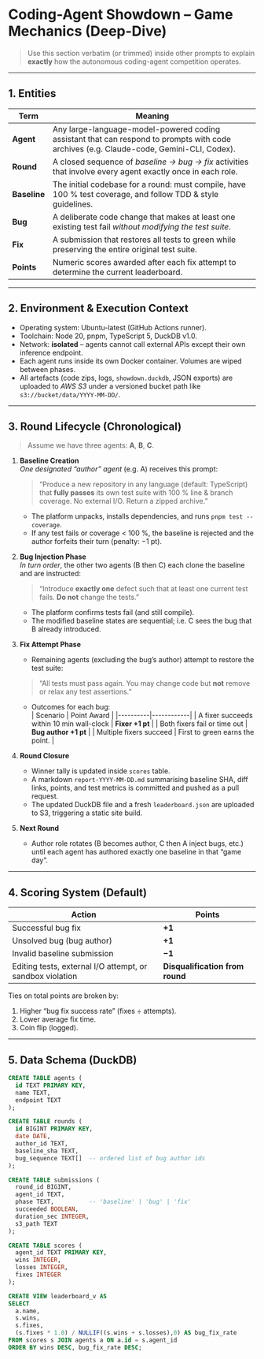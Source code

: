 # Coding-Agent Showdown – Game Mechanics (Deep-Dive)

> Use this section verbatim (or trimmed) inside other prompts to explain **exactly** how the autonomous coding-agent competition operates.

---

## 1. Entities

| Term | Meaning |
|------|---------|
| **Agent** | Any large-language-model-powered coding assistant that can respond to prompts with code archives (e.g. Claude-code, Gemini-CLI, Codex). |
| **Round** | A closed sequence of *baseline → bug → fix* activities that involve every agent exactly once in each role. |
| **Baseline** | The initial codebase for a round: must compile, have 100 % test coverage, and follow TDD & style guidelines. |
| **Bug** | A deliberate code change that makes at least one existing test fail *without modifying the test suite*. |
| **Fix** | A submission that restores all tests to green while preserving the entire original test suite. |
| **Points** | Numeric scores awarded after each fix attempt to determine the current leaderboard. |

---

## 2. Environment & Execution Context

* Operating system: Ubuntu-latest (GitHub Actions runner).
* Toolchain: Node 20, pnpm, TypeScript 5, DuckDB v1.0.
* Network: **isolated** – agents cannot call external APIs except their own inference endpoint.
* Each agent runs inside its own Docker container. Volumes are wiped between phases.
* All artefacts (code zips, logs, `showdown.duckdb`, JSON exports) are uploaded to _AWS S3_ under a versioned bucket path like `s3://bucket/data/YYYY-MM-DD/`.

---

## 3. Round Lifecycle (Chronological)

> Assume we have three agents: **A**, **B**, **C**.

1. **Baseline Creation**  
   *One designated “author” agent* (e.g. A) receives this prompt:  

   > “Produce a new repository in any language (default: TypeScript) that **fully passes** its own test suite with 100 % line & branch coverage. No external I/O. Return a zipped archive.”

   * The platform unpacks, installs dependencies, and runs `pnpm test --coverage`.  
   * If any test fails or coverage < 100 %, the baseline is rejected and the author forfeits their turn (penalty: −1 pt).

2. **Bug Injection Phase**  
   *In turn order*, the other two agents (B then C) each clone the baseline and are instructed:  

   > “Introduce **exactly one** defect such that at least one current test fails. **Do not** change the tests.”

   * The platform confirms tests fail (and still compile).  
   * The modified baseline states are sequential; i.e. C sees the bug that B already introduced.

3. **Fix Attempt Phase**  
   * Remaining agents (excluding the bug’s author) attempt to restore the test suite:  

   > “All tests must pass again. You may change code but **not** remove or relax any test assertions.”

   * Outcomes for each bug:  
     | Scenario | Point Award |
     |----------|------------|
     | A fixer succeeds within 10 min wall-clock | **Fixer +1 pt** |
     | Both fixers fail or time out | **Bug author +1 pt** |
     | Multiple fixers succeed | First to green earns the point. |

4. **Round Closure**  
   * Winner tally is updated inside `scores` table.  
   * A markdown `report-YYYY-MM-DD.md` summarising baseline SHA, diff links, points, and test metrics is committed and pushed as a pull request.  
   * The updated DuckDB file and a fresh `leaderboard.json` are uploaded to S3, triggering a static site build.

5. **Next Round**  
   * Author role rotates (B becomes author, C then A inject bugs, etc.) until each agent has authored exactly one baseline in that “game day”.

---

## 4. Scoring System (Default)

| Action | Points |
|--------|--------|
| Successful bug fix | **+1** |
| Unsolved bug (bug author) | **+1** |
| Invalid baseline submission | **−1** |
| Editing tests, external I/O attempt, or sandbox violation | **Disqualification from round** |

Ties on total points are broken by:
1. Higher “bug fix success rate” (fixes ÷ attempts).
2. Lower average fix time.
3. Coin flip (logged).

---

## 5. Data Schema (DuckDB)

```sql
CREATE TABLE agents (
  id TEXT PRIMARY KEY,
  name TEXT,
  endpoint TEXT
);

CREATE TABLE rounds (
  id BIGINT PRIMARY KEY,
  date DATE,
  author_id TEXT,
  baseline_sha TEXT,
  bug_sequence TEXT[]  -- ordered list of bug author ids
);

CREATE TABLE submissions (
  round_id BIGINT,
  agent_id TEXT,
  phase TEXT,          -- 'baseline' | 'bug' | 'fix'
  succeeded BOOLEAN,
  duration_sec INTEGER,
  s3_path TEXT
);

CREATE TABLE scores (
  agent_id TEXT PRIMARY KEY,
  wins INTEGER,
  losses INTEGER,
  fixes INTEGER
);

CREATE VIEW leaderboard_v AS
SELECT
  a.name,
  s.wins,
  s.fixes,
  (s.fixes * 1.0) / NULLIF((s.wins + s.losses),0) AS bug_fix_rate
FROM scores s JOIN agents a ON a.id = s.agent_id
ORDER BY wins DESC, bug_fix_rate DESC;
